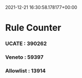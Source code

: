 2021-12-21 16:30:58.178177+00:00
# Rule Counter 
 ### UCATE : 390262

 ### Veneto : 59397

 ### Allowlist : 13914